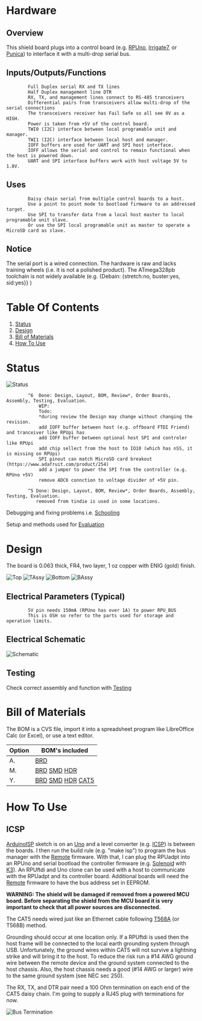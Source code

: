 # Hardware

## Overview

This shield board plugs into a control board (e.g. [RPUno], [Irrigate7], or [Punica]) to interface it with a multi-drop serial bus. 

[RPUno]: https://github.com/epccs/RPUno
[Irrigate7]: https://github.com/epccs/Irrigate7
[Punica]: https://github.com/epccs/Punica

## Inputs/Outputs/Functions

```
        Full Duplex serial RX and TX lines
        Half Duplex management line DTR
        RX, TX, and management lines connect to RS-485 tranceivers
        Differential pairs from transceivers allow multi-drop of the serial connections
        The transceivers receiver has Fail Safe so all see 0V as a HIGH.
        Power is taken from +5V of the control board.
        TWI0 (I2C) interface between local programable unit and manager.
        TWI1 (I2C) interface between local host and manager.
        IOFF buffers are used for UART and SPI host interface.
        IOFF allows the serial and control to remain functional when the host is powered down.
        UART and SPI interface buffers work with host voltage 5V to 1.8V.
```

## Uses

```
        Daisy chain serial from multiple control boards to a host.
        Use a point to point mode to bootload firmware to an addressed target.
        Use SPI to transfer data from a local host master to local programable unit slave.
        Or use the SPI local programable unit as master to operate a MicroSD card as slave.
```

## Notice

The serial port is a wired connection. The hardware is raw and lacks training wheels (i.e. it is not a polished product). The ATmega328pb toolchain is not widely available (e.g. {Debain: {stretch:no, buster:yes, sid:yes}} )


# Table Of Contents

1. [Status](#status)
2. [Design](#design)
3. [Bill of Materials](#bill-of-materials)
4. [How To Use](#how-to-use) 


# Status

![Status](./status_icon.png "RPUadpt Status")

```
        ^6  Done: Design, Layout, BOM, Review*, Order Boards, Assembly, Testing, Evaluation.
            WIP: 
            Todo:  
            *during review the Design may change without changing the revision.
            add IOFF buffer between host (e.g. offboard FTDI Friend) and tranceiver like RPUpi has
            add IOFF buffer between optional host SPI and controler like RPUpi
            add chip sellect from the host to IO10 (which has nSS, it is missing on RPUpi)
            SPI pinout can match MicroSD card breakout (https://www.adafruit.com/product/254)
            add a jumper to power the SPI from the controller (e.g. RPUno +5V)
            remove ADC6 connction to voltage divider of +5V pin.

        ^5 Done: Design, Layout, BOM, Review*, Order Boards, Assembly, Testing, Evaluation.
           removed from tindie is used in some locations.
```

Debugging and fixing problems i.e. [Schooling](./Schooling/)

Setup and methods used for [Evaluation](./Evaluation/)


# Design

The board is 0.063 thick, FR4, two layer, 1 oz copper with ENIG (gold) finish.

![Top](./Documents/14226,Top.png "RPUadpt Top")
![TAssy](./Documents/14226,TAssy.jpg "RPUadpt Top Assy")
![Bottom](./Documents/14226,Bottom.png "RPUadpt Bottom")
![BAssy](./Documents/14226,BAssy.jpg "RPUadpt Bottom Assy")

## Electrical Parameters (Typical)

```
        5V pin needs 150mA (RPUno has over 1A) to power RPU_BUS
        This is OSH so refer to the parts used for storage and operation limits.
```

## Electrical Schematic

![Schematic](./Documents/14226,Schematic.png "RPUadpt Schematic")

## Testing

Check correct assembly and function with [Testing](./Testing/)


# Bill of Materials

The BOM is a CVS file, import it into a spreadsheet program like LibreOffice Calc (or Excel), or use a text editor.

Option | BOM's included
----- | ----- 
A. | [BRD] 
M. | [BRD] [SMD] [HDR] 
Y. | [BRD] [SMD] [HDR] [CAT5]

[BRD]: ./Design/14226BRD,BOM.csv
[SMD]: ./Design/14226SMD,BOM.csv
[HDR]: ./Design/14226HDR,BOM.csv
[CAT5]: ./Design/14226CAT,BOM.csv


# How To Use

## ICSP

[ArduinoISP] sketch is on an [Uno] and a level converter (e.g. [ICSP]) is between the boards. I then run the build rule (e.g. "make isp") to program the bus manager with the [Remote] firmware. With that, I can plug the RPUadpt into an RPUno and serial bootload the controller firmware (e.g. [Solenoid] with [K3]). An RPUftdi and Uno clone can be used with a host to communicate with the RPUadpt and its controller board. Additional boards will need the [Remote] firmware to have the bus address set in EEPROM.

[ArduinoISP]: https://github.com/arduino/Arduino/blob/master/build/shared/examples/11.ArduinoISP/ArduinoISP/ArduinoISP.ino
[Uno]: https://www.adafruit.com/product/50
[ICSP]: https://github.com/epccs/Driver/tree/master/ICSP
[Remote]: ../Remote
[Solenoid]: https://github.com/epccs/RPUno/tree/master/Solenoid
[K3]: https://github.com/epccs/Driver/tree/master/K3

__WARNING: The shield will be damaged if removed from a powered MCU board. Before separating the shield from the MCU board it is very important to check that all power sources are disconnected.__

The CAT5 needs wired just like an Ethernet cable following [T568A] (or T568B) method. 

[T568A]: https://en.wikipedia.org/wiki/Category_5_cable

Grounding should occur at one location only. If a RPUftdi is used then the host frame will be connected to the local earth grounding system through USB. Unfortunately, the ground wires within CAT5 will not survive a lightning strike and will bring it to the host. To reduce the risk run a #14 AWG ground wire between the remote device and the ground system connected to the host chassis. Also, the host chassis needs a good (#14 AWG or larger) wire to the same ground system (see NEC sec 250). 

The RX, TX, and DTR pair need a 100 Ohm termination on each end of the CAT5 daisy chain. I'm going to supply a RJ45 plug with terminations for now.

![Bus Termination](./Evaluation/14226^5_RPU_busTermination.jpg "Bus Termination")